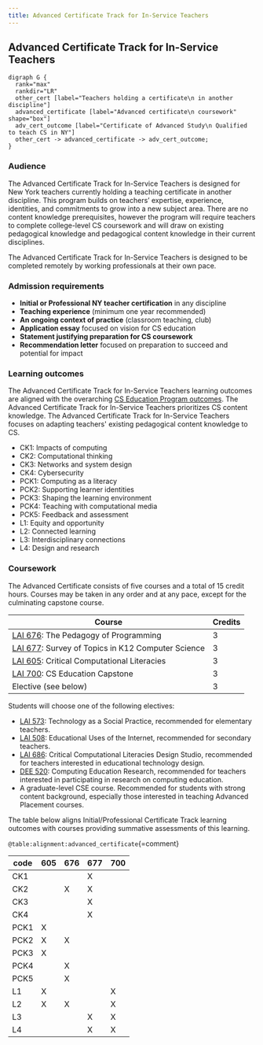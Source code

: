 ```yaml
---
title: Advanced Certificate Track for In-Service Teachers
---
```


## Advanced Certificate Track for In-Service Teachers

```{.graphviz caption="The Advanced Certificate Track for In-Service Teachers"}
digraph G {
  rank="max"
  rankdir="LR"
  other_cert [label="Teachers holding a certificate\n in another discipline"]
  advanced_certificate [label="Advanced certificate\n coursework" shape="box"]
  adv_cert_outcome [label="Certificate of Advanced Study\n Qualified to teach CS in NY"]
  other_cert -> advanced_certificate -> adv_cert_outcome;
}
```
### Audience

The Advanced Certificate Track for In-Service Teachers is designed for New York teachers currently holding 
a teaching certificate in another discipline. 
This program builds on teachers’ expertise, experience, identities, and 
commitments to grow into a new subject area. There are no content knowledge 
prerequisites, however the program will require teachers to complete college-level 
CS coursework and will draw on existing pedagogical knowledge and 
pedagogical content knowledge in their current disciplines.

The Advanced Certificate Track for In-Service Teachers is designed to be completed remotely by working 
professionals at their own pace. 

### Admission requirements

- **Initial or Professional NY teacher certification** in any discipline
- **Teaching experience** (minimum one year recommended)
- **An ongoing context of practice** (classroom teaching, club) 
- **Application essay** focused on vision for CS education
- **Statement justifying preparation for CS coursework**
- **Recommendation letter** focused on preparation to succeed and potential for impact

### Learning outcomes

The Advanced Certificate Track for In-Service Teachers learning outcomes are aligned with the overarching 
[CS Education Program outcomes](#program-outcomes).
The Advanced Certificate Track for In-Service Teachers prioritizes CS content knowledge.
The Advanced Certificate Track for In-Service Teachers focuses on adapting teachers' 
existing pedagogical content knowledge to CS.

 - CK1: Impacts of computing
 - CK2: Computational thinking
 - CK3: Networks and system design
 - CK4: Cybersecurity
 - PCK1: Computing as a literacy
 - PCK2: Supporting learner identities
 - PCK3: Shaping the learning environment
 - PCK4: Teaching with computational media
 - PCK5: Feedback and assessment
 - L1: Equity and opportunity
 - L2: Connected learning
 - L3: Interdisciplinary connections
 - L4: Design and research

### Coursework

The Advanced Certificate consists of five courses and a total of 15 credit hours. 
Courses may be taken in any order and at any pace, except for the culminating capstone
course.

| Course                                                        | Credits |
|---------------------------------------------------------------|---------|
| [LAI 676](#lai-676): The Pedagogy of Programming              | 3       |
| [LAI 677](#lai-677): Survey of Topics in K12 Computer Science | 3       |
| [LAI 605](#lai-605): Critical Computational Literacies        | 3       |
| [LAI 700](#lai-700): CS Education Capstone                    | 3       |
| Elective (see below)                                          | 3       |

Students will choose one of the following electives:

- [LAI 573](#lai-573): Technology as a Social Practice, recommended for elementary teachers.
- [LAI 508](#lai-508): Educational Uses of the Internet, recommended for secondary teachers.
- [LAI 686](#lai-686): Critical Computational Literacies Design Studio, recommended for 
  teachers interested in educational technology design.
- [DEE 520](#dee-520): Computing Education Research, recommended for teachers interested in 
  participating in research on computing education.
- A graduate-level CSE course. Recommended for students with strong content background, especially 
  those interested in teaching Advanced Placement courses.

The table below aligns Initial/Professional Certificate Track learning outcomes with courses 
providing summative assessments of this learning.

` @table:alignment:advanced_certificate `{=comment}

| code   | 605   | 676   | 677   | 700   |
|--------|-------|-------|-------|-------|
| CK1    |       |       | X     |       |
| CK2    |       | X     | X     |       |
| CK3    |       |       | X     |       |
| CK4    |       |       | X     |       |
| PCK1   | X     |       |       |       |
| PCK2   | X     | X     |       |       |
| PCK3   | X     |       |       |       |
| PCK4   |       | X     |       |       |
| PCK5   |       | X     |       |       |
| L1     | X     |       |       | X     |
| L2     | X     | X     |       | X     |
| L3     |       |       | X     | X     |
| L4     |       |       | X     | X     |
